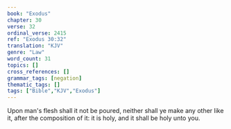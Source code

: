 ```yaml
---
book: "Exodus"
chapter: 30
verse: 32
ordinal_verse: 2415
ref: "Exodus 30:32"
translation: "KJV"
genre: "Law"
word_count: 31
topics: []
cross_references: []
grammar_tags: [negation]
thematic_tags: []
tags: ["Bible","KJV","Exodus"]
---
```

Upon man's flesh shall it not be poured, neither shall ye make any other like it, after the composition of it: it is holy, and it shall be holy unto you.
